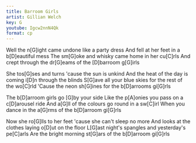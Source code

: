 ```yaml
---
title: Barroom Girls
artist: Gillian Welch
key: G
youtube: Igcw2nnN4Qk
format: cp
---
```


Well the n[G]ight came undone like a party dress
And fell at her feet in a b[D]eautiful mess
The sm[G]oke and whisky came home in her cu[C]rls
And crept through the dr[G]eams of the [D]barroom g[G]irls

She tos[G]ses and turns 'cause the sun is unkind
And the heat of the day is coming i[D]n through the blinds
S[G]ave all your blue skies for the rest of the wo[C]rld
'Cause the neon sh[G]ines for the b[D]arrooms gi[G]rls

The b[D]arroom girls go [G]by your side
Like the p[A]onies you pass on a c[D]arousel ride
And a[G]ll of the colours go round in a sw[C]irl
When you dance in the a[G]rms of the b[D]arroom gi[G]rls

Now she ro[G]lls to her feet 'cause she can't sleep no more
And looks at the clothes laying o[D]ut on the floor
L[G]ast night's spangles and yesterday's pe[C]arls
Are the bright morning st[G]ars of the b[D]arroom gi[G]rls
